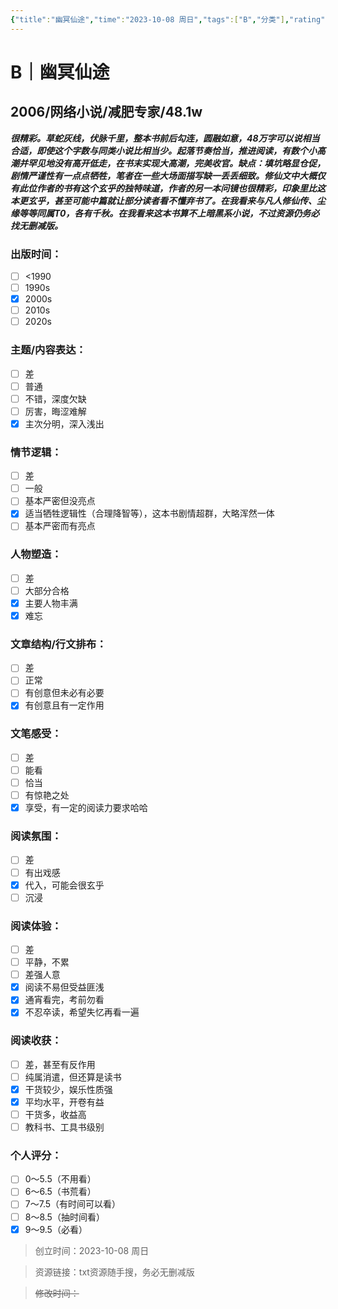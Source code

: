 ```yaml
---
{"title":"幽冥仙途","time":"2023-10-08 周日","tags":["B","分类"],"rating":"9.5","dg-publish":true,"permalink":"/300 评价/B/幽冥仙途/","dgPassFrontmatter":true,"created":"2024-01-25T18:45:03.000+08:00","updated":"2024-01-25T18:45:03.000+08:00"}
---
```



# B｜幽冥仙途
## 2006/网络小说/减肥专家/48.1w
***很精彩。草蛇灰线，伏脉千里，整本书前后勾连，圆融如意，48万字可以说相当合适，即使这个字数与同类小说比相当少。起落节奏恰当，推进阅读，有数个小高潮并罕见地没有高开低走，在书末实现大高潮，完美收官。缺点：填坑略显仓促，剧情严谨性有一点点牺牲，笔者在一些大场面描写缺一丢丢细致。修仙文中大概仅有此位作者的书有这个玄乎的独特味道，作者的另一本问镜也很精彩，印象里比这本更玄乎，甚至可能中篇就让部分读者看不懂弃书了。在我看来与凡人修仙传、尘缘等等同属T0，各有千秋。在我看来这本书算不上暗黑系小说，不过资源仍务必找无删减版。***
### 出版时间：
- [ ] <1990
- [ ] 1990s
- [x] 2000s
- [ ] 2010s
- [ ] 2020s
### 主题/内容表达：
- [ ] 差
- [ ] 普通
- [ ] 不错，深度欠缺
- [ ] 厉害，晦涩难解
- [x] 主次分明，深入浅出
### 情节逻辑：
- [ ] 差
- [ ] 一般
- [ ] 基本严密但没亮点
- [x] 适当牺牲逻辑性（合理降智等），这本书剧情超群，大略浑然一体
- [ ] 基本严密而有亮点
### 人物塑造：
- [ ] 差
- [ ] 大部分合格
- [x] 主要人物丰满
- [x] 难忘
### 文章结构/行文排布：
- [ ] 差
- [ ] 正常
- [ ] 有创意但未必有必要
- [x] 有创意且有一定作用
### 文笔感受：
- [ ] 差
- [ ] 能看
- [ ] 恰当
- [ ] 有惊艳之处
- [x] 享受，有一定的阅读力要求哈哈
### 阅读氛围：
- [ ] 差
- [ ] 有出戏感
- [x] 代入，可能会很玄乎
- [ ] 沉浸
### 阅读体验：
- [ ] 差
- [ ] 平静，不累
- [ ] 差强人意
- [x] 阅读不易但受益匪浅
- [x] 通宵看完，考前勿看
- [x] 不忍卒读，希望失忆再看一遍
### 阅读收获：
- [ ] 差，甚至有反作用
- [ ] 纯属消遣，但还算是读书
- [x] 干货较少，娱乐性质强
- [x] 平均水平，开卷有益
- [ ] 干货多，收益高
- [ ] 教科书、工具书级别
### 个人评分：
- [ ] 0～5.5（不用看）
- [ ] 6～6.5（书荒看）
- [ ] 7～7.5（有时间可以看）
- [ ] 8～8.5（抽时间看）
- [x] 9～9.5（必看）

>创立时间：2023-10-08 周日

>资源链接：txt资源随手搜，务必无删减版

>~~修改时间：~~